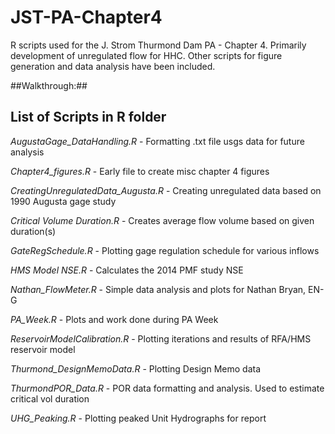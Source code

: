 # JST-PA-Chapter4
R scripts used for the J. Strom Thurmond Dam PA - Chapter 4. Primarily development of unregulated flow for HHC. Other scripts for figure generation and data analysis have been included.

##Walkthrough:## 

## List of Scripts in R folder

*AugustaGage_DataHandling.R* - Formatting .txt file usgs data for future analysis

*Chapter4_figures.R* - Early file to create misc chapter 4 figures

*CreatingUnregulatedData_Augusta.R* - Creating unregulated data based on 1990 Augusta gage study

*Critical Volume Duration.R* - Creates average flow volume based on given duration(s)

*GateRegSchedule.R* - Plotting gage regulation schedule for various inflows

*HMS Model NSE.R* - Calculates the 2014 PMF study NSE

*Nathan_FlowMeter.R* - Simple data analysis and plots for Nathan Bryan, EN-G

*PA_Week.R* - Plots and work done during PA Week

*ReservoirModelCalibration.R* - Plotting iterations and results of RFA/HMS reservoir model

*Thurmond_DesignMemoData.R* - Plotting Design Memo data

*ThurmondPOR_Data.R* - POR data formatting and analysis. Used to estimate critical vol duration

*UHG_Peaking.R* - Plotting peaked Unit Hydrographs for report